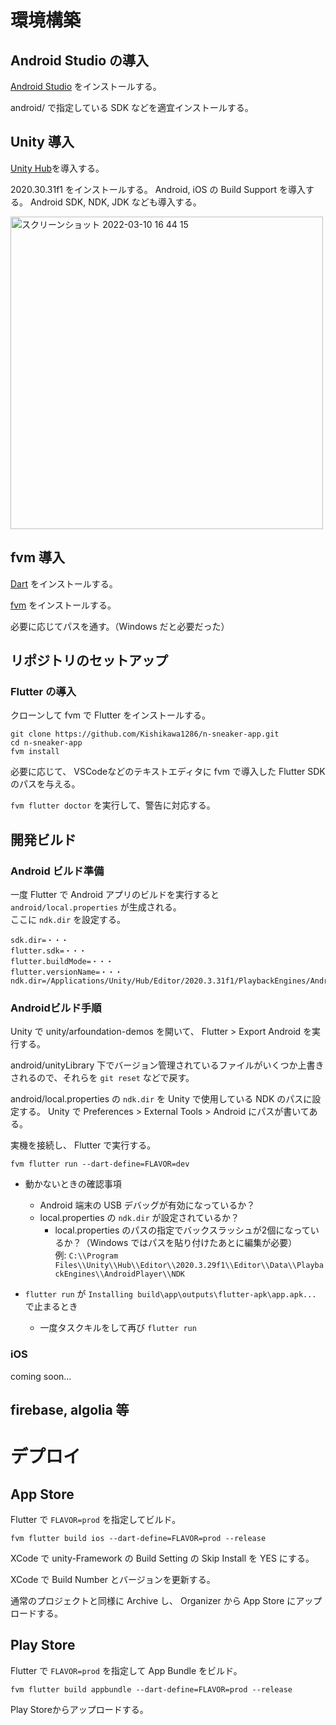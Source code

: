 # 環境構築

## Android Studio の導入

[Android Studio](https://developer.android.com/studio) をインストールする。

android/ で指定している SDK などを適宜インストールする。

## Unity 導入

[Unity Hub](https://unity3d.com/get-unity/download)を導入する。

2020.30.31f1 をインストールする。
Android, iOS の Build Support を導入する。 Android SDK, NDK, JDK なども導入する。

<img width="500" alt="スクリーンショット 2022-03-10 16 44 15" src="https://user-images.githubusercontent.com/53816975/157612884-87a9bfd0-13ad-41df-8993-ee44cae27450.png">

## fvm 導入

[Dart](https://dart.dev/get-dart) をインストールする。

[fvm](https://fvm.app/docs/getting_started/installation) をインストールする。

必要に応じてパスを通す。（Windows だと必要だった）

## リポジトリのセットアップ

### Flutter の導入

クローンして fvm で Flutter をインストールする。

```raw
git clone https://github.com/Kishikawa1286/n-sneaker-app.git
cd n-sneaker-app
fvm install
```

必要に応じて、 VSCodeなどのテキストエディタに fvm で導入した Flutter SDK のパスを与える。

`fvm flutter doctor` を実行して、警告に対応する。

## 開発ビルド

### Android ビルド準備

一度 Flutter で Android アプリのビルドを実行すると `android/local.properties` が生成される。  
ここに `ndk.dir` を設定する。

```raw
sdk.dir=・・・
flutter.sdk=・・・
flutter.buildMode=・・・
flutter.versionName=・・・
ndk.dir=/Applications/Unity/Hub/Editor/2020.3.31f1/PlaybackEngines/AndroidPlayer/NDK
```

### Androidビルド手順

Unity で unity/arfoundation-demos を開いて、 Flutter > Export Android を実行する。

android/unityLibrary 下でバージョン管理されているファイルがいくつか上書きされるので、それらを `git reset` などで戻す。

android/local.properties の `ndk.dir` を Unity で使用している NDK のパスに設定する。 Unity で Preferences > External Tools > Android にパスが書いてある。

実機を接続し、 Flutter で実行する。

```raw
fvm flutter run --dart-define=FLAVOR=dev
```

- 動かないときの確認事項
  - Android 端末の USB デバッグが有効になっているか？
  - local.properties の `ndk.dir` が設定されているか？
    - local.properties のパスの指定でバックスラッシュが2個になっているか？（Windows ではパスを貼り付けたあとに編集が必要）  
        例: `C:\\Program Files\\Unity\\Hub\\Editor\\2020.3.29f1\\Editor\\Data\\PlaybackEngines\\AndroidPlayer\\NDK`

- `flutter run` が `Installing build\app\outputs\flutter-apk\app.apk...` で止まるとき
  - 一度タスクキルをして再び `flutter run`

### iOS

coming soon...

## firebase, algolia 等

# デプロイ

## App Store

Flutter で `FLAVOR=prod` を指定してビルド。

```raw
fvm flutter build ios --dart-define=FLAVOR=prod --release
```

XCode で unity-Framework の Build Setting の Skip Install を YES にする。

XCode で Build Number とバージョンを更新する。

通常のプロジェクトと同様に Archive し、 Organizer から App Store にアップロードする。

## Play Store

Flutter で `FLAVOR=prod` を指定して App Bundle をビルド。

```raw
fvm flutter build appbundle --dart-define=FLAVOR=prod --release
```

Play Storeからアップロードする。

